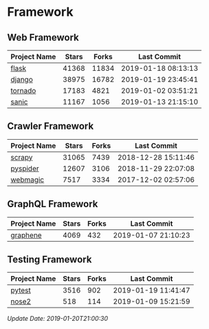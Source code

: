 # Framework

## Web Framework

| Project Name | Stars | Forks | Last Commit |
| ------------ | ----- | ----- | ----------- |
| [flask](https://github.com/pallets/flask) | 41368 | 11834 | 2019-01-18 08:13:13 |
| [django](https://github.com/django/django) | 38975 | 16782 | 2019-01-19 23:45:41 |
| [tornado](https://github.com/tornadoweb/tornado) | 17183 | 4821 | 2019-01-02 03:51:21 |
| [sanic](https://github.com/huge-success/sanic) | 11167 | 1056 | 2019-01-13 21:15:10 |

## Crawler Framework

| Project Name | Stars | Forks | Last Commit |
| ------------ | ----- | ----- | ----------- |
| [scrapy](https://github.com/scrapy/scrapy) | 31065 | 7439 | 2018-12-28 15:11:46 |
| [pyspider](https://github.com/binux/pyspider) | 12607 | 3106 | 2018-11-29 22:07:08 |
| [webmagic](https://github.com/code4craft/webmagic) | 7517 | 3334 | 2017-12-02 02:57:06 |

## GraphQL Framework

| Project Name | Stars | Forks | Last Commit |
| ------------ | ----- | ----- | ----------- |
| [graphene](https://github.com/graphql-python/graphene) | 4069 | 432 | 2019-01-07 21:10:23 |

## Testing Framework

| Project Name | Stars | Forks | Last Commit |
| ------------ | ----- | ----- | ----------- |
| [pytest](https://github.com/pytest-dev/pytest) | 3516 | 902 | 2019-01-19 11:41:47 |
| [nose2](https://github.com/nose-devs/nose2) | 518 | 114 | 2019-01-09 15:21:59 |

*Update Date: 2019-01-20T21:00:30*